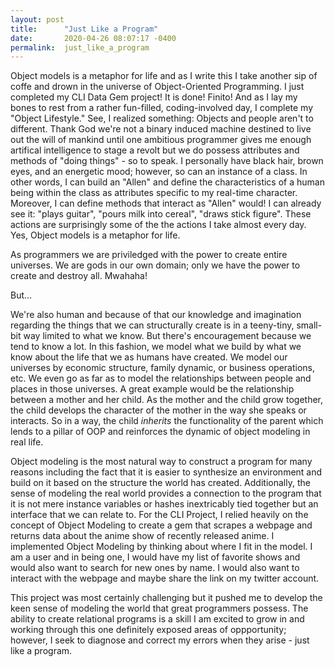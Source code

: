 ```yaml
---
layout: post
title:      "Just Like a Program"
date:       2020-04-26 08:07:17 -0400
permalink:  just_like_a_program
---
```



Object models is a metaphor for life and as I write this I take another sip of coffe and drown in the universe of Object-Oriented Programming. I just completed my CLI Data Gem project! It is done! Finito! And as I lay my bones to rest from a rather fun-filled, coding-involved day,  I complete my "Object Lifestyle." See, I realized something: Objects and people aren't to different. Thank God we're not a binary induced machine destined to live out the will of mankind until one ambitious programmer gives me enough artifical intelligence to stage a revolt but we do possess attributes and methods of "doing things" - so to speak. I personally have black hair, brown eyes, and an energetic mood; however, so can an instance of a class. In other words, I can build an "Allen" and define the characteristics of a human being within the class as attributes specific to my real-time character. Moreover, I can define methods that interact as "Allen" would! I can already see it: "plays guitar", "pours milk into cereal", "draws stick figure". These actions are surprisingly some of the the actions I take almost every day. Yes, Object models is a metaphor for life.

As programmers we are priviledged with the power to create entire universes. We are gods in our own domain; only we have the power to create and destroy all. Mwahaha! 

But...

We're also human and because of that our knowledge and imagination regarding the things that we can structurally create is in a teeny-tiny, small-bit way limited to what we know. But there's encouragement because we tend to know a lot. In this fashion, we model what we build by what we know about the life that we as humans have created. We model our universes by economic structure, family dynamic, or business operations, etc. We even go as far as to model the relationships between people and places in those universes. A great example would be the relationship between a mother and her child. As the mother and the child grow together, the child develops the character of the mother in the way she speaks or interacts. So in a way, the child *inherits* the functionality of the parent which lends to a pillar of OOP and reinforces the dynamic of object modeling in real life.

Object modeling is the most natural way to construct a program for many reasons including the fact that it is easier to synthesize an environment and build on it based on the structure the world has created. Additionally, the sense of modeling the real world provides a connection to the program that it is not mere instance variables or hashes inextricably tied together but an interface that we can relate to. For the CLI Project, I relied heavily on the concept of Object Modeling to create a gem that scrapes a webpage and returns data about the anime show of recently released anime. I implemented Object Modeling by thinking about where I fit in the model. I am a user and in being one, I would have my list of favorite shows and would also want to search for new ones by name. I would also want to interact with the webpage and maybe share the link on my twitter account.

This project was most certainly challenging but it pushed me to develop the keen sense of modeling the world that great programmers possess. The ability to create relational programs is a skill I am excited to grow in and working through this one definitely exposed areas of oppportunity; however, I seek to diagnose and correct my errors when they arise - just like a program.
